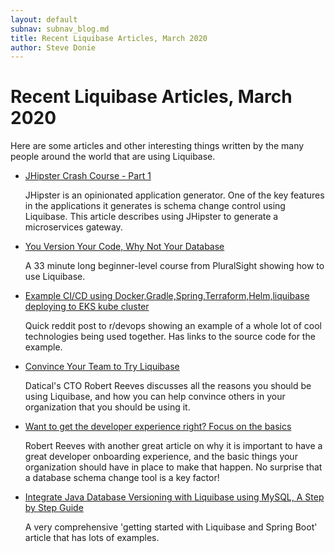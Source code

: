 ```yaml
---
layout: default
subnav: subnav_blog.md
title: Recent Liquibase Articles, March 2020
author: Steve Donie
---
```

# Recent Liquibase Articles, March 2020

Here are some articles and other interesting things written by the many people around
the world that are using Liquibase.

* [JHipster Crash Course - Part 1](https://dev.to/thegroo/jhipster-crash-course-part-1-34jn)
  
  JHipster is an opinionated application generator. One of the key features in the applications
  it generates is schema change control using Liquibase. This article describes using JHipster
  to generate a microservices gateway. 

* [You Version Your Code, Why Not Your Database](https://www.pluralsight.com/courses/codemash-session-10)
  
  A 33 minute long beginner-level course from PluralSight showing how to use Liquibase. 

* [Example CI/CD using Docker,Gradle,Spring,Terraform,Helm,liquibase deploying to EKS kube cluster](https://www.reddit.com/r/devops/comments/f19iry/example_cicd_using/)
  
  Quick reddit post to r/devops showing an example of a whole lot of cool technologies being used together. Has links to 
  the source code for the example.

* [Convince Your Team to Try Liquibase](https://medium.com/@texorcist/convince-your-team-to-try-liquibase-976741cd9613)
  
  Datical's CTO Robert Reeves discusses all the reasons you should be using Liquibase, and how you can help convince
  others in your organization that you should be using it.

* [Want to get the developer experience right? Focus on the basics](https://jaxenter.com/developer-experience-166985.html?utm_source=twitter&utm_medium=social&utm_campaign=1week)
  
  Robert Reeves with another great article on why it is important to have a great developer onboarding experience,
  and the basic things your organization should have in place to make that happen. No surprise that a database schema change tool
  is a key factor!

* [Integrate Java Database Versioning with Liquibase using MySQL, A Step by Step Guide](https://hackernoon.com/integrate-java-database-versioning-with-liquibase-using-mysql-a-step-by-step-guide-n8b23aw5)

  A very comprehensive 'getting started with Liquibase and Spring Boot' article that has lots of examples.
